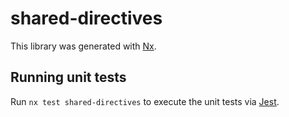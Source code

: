# shared-directives

This library was generated with [Nx](https://nx.dev).

## Running unit tests

Run `nx test shared-directives` to execute the unit tests via [Jest](https://jestjs.io).
